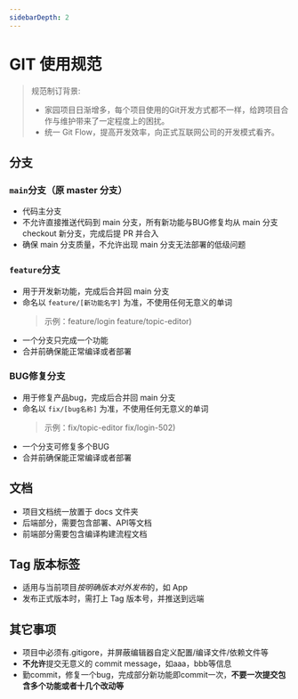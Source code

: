 ```yaml
---
sidebarDepth: 2
---
```


# GIT 使用规范

>规范制订背景:
>* 家园项目日渐增多，每个项目使用的Git开发方式都不一样，给跨项目合作与维护带来了一定程度上的困扰。
>* 统一 Git Flow，提高开发效率，向正式互联网公司的开发模式看齐。


## **分支**

### `main`分支（原 master 分支）
  * 代码主分支
  * 不允许直接推送代码到 main 分支，所有新功能与BUG修复均从 main 分支 checkout 新分支，完成后提 PR 并合入
  * 确保 main 分支质量，不允许出现 main 分支无法部署的低级问题
### `feature`分支
  * 用于开发新功能，完成后合并回 main 分支
  * 命名以 `feature/[新功能名字]` 为准，不使用任何无意义的单词
    > 示例：feature/login feature/topic-editor)
  * 一个分支只完成一个功能
  * 合并前确保能正常编译或者部署
### BUG修复分支
  * 用于修复产品bug，完成后合并回 main 分支
  * 命名以  `fix/[bug名称]` 为准，不使用任何无意义的单词
    > 示例：fix/topic-editor fix/login-502)
  * 一个分支可修复多个BUG
  * 合并前确保能正常编译或者部署

## 文档
  * 项目文档统一放置于 docs 文件夹
  * 后端部分，需要包含部署、API等文档
  * 前端部分需要包含编译构建流程文档

## Tag 版本标签
  * 适用与当前项目*按明确版本对外发布*的，如 App
  * 发布正式版本时，需打上 Tag 版本号，并推送到远端

## 其它事项
  * 项目中必须有.gitigore，并屏蔽编辑器自定义配置/编译文件/依赖文件等
  * **不允许**提交无意义的 commit message，如aaa，bbb等信息
  * 勤commit，修复一个bug，完成部分新功能即commit一次，**不要一次提交包含多个功能或者十几个改动等**